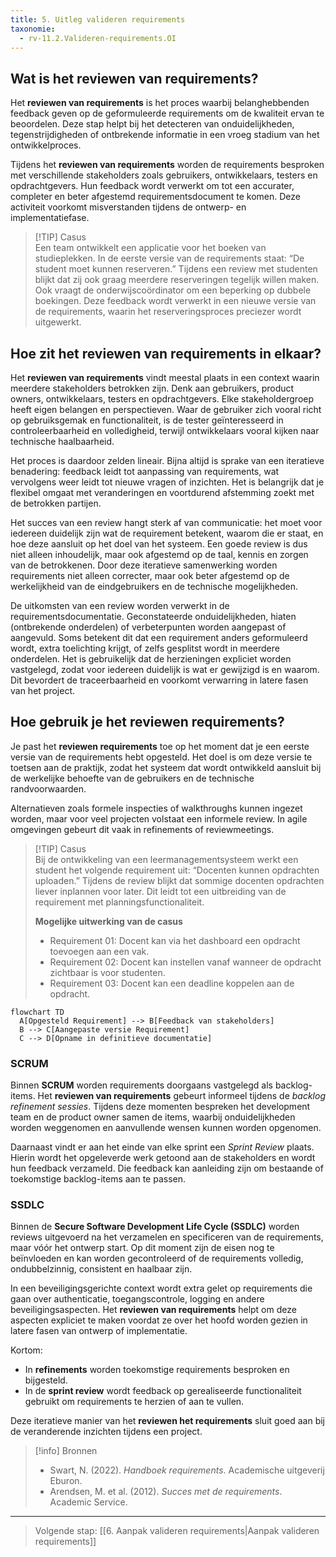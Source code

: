 ```yaml
---
title: 5. Uitleg valideren requirements
taxonomie:
  - rv-11.2.Valideren-requirements.OI
---
```


## Wat is het reviewen van requirements?
Het **reviewen van requirements** is het proces waarbij belanghebbenden feedback geven op de geformuleerde requirements om de kwaliteit ervan te beoordelen. Deze stap helpt bij het detecteren van onduidelijkheden, tegenstrijdigheden of ontbrekende informatie in een vroeg stadium van het ontwikkelproces.

Tijdens het **reviewen van requirements** worden de requirements besproken met verschillende stakeholders zoals gebruikers, ontwikkelaars, testers en opdrachtgevers. Hun feedback wordt verwerkt om tot een accurater, completer en beter afgestemd requirementsdocument te komen. Deze activiteit voorkomt misverstanden tijdens de ontwerp- en implementatiefase.

> [!TIP] Casus  
> Een team ontwikkelt een applicatie voor het boeken van studieplekken. In de eerste versie van de requirements staat: “De student moet kunnen reserveren.” Tijdens een review met studenten blijkt dat zij ook graag meerdere reserveringen tegelijk willen maken. Ook vraagt de onderwijscoördinator om een beperking op dubbele boekingen. Deze feedback wordt verwerkt in een nieuwe versie van de requirements, waarin het reserveringsproces preciezer wordt uitgewerkt.

## Hoe zit het reviewen van requirements in elkaar?
Het **reviewen van requirements** vindt meestal plaats in een context waarin meerdere stakeholders betrokken zijn. Denk aan gebruikers, product owners, ontwikkelaars, testers en opdrachtgevers. Elke stakeholdergroep heeft eigen belangen en perspectieven. Waar de gebruiker zich vooral richt op gebruiksgemak en functionaliteit, is de tester geïnteresseerd in controleerbaarheid en volledigheid, terwijl ontwikkelaars vooral kijken naar technische haalbaarheid.

Het proces is daardoor zelden lineair. Bijna altijd is sprake van een iteratieve benadering: feedback leidt tot aanpassing van requirements, wat vervolgens weer leidt tot nieuwe vragen of inzichten. Het is belangrijk dat je flexibel omgaat met veranderingen en voortdurend afstemming zoekt met de betrokken partijen.

Het succes van een review hangt sterk af van communicatie: het moet voor iedereen duidelijk zijn wat de requirement betekent, waarom die er staat, en hoe deze aansluit op het doel van het systeem. Een goede review is dus niet alleen inhoudelijk, maar ook afgestemd op de taal, kennis en zorgen van de betrokkenen. Door deze iteratieve samenwerking worden requirements niet alleen correcter, maar ook beter afgestemd op de werkelijkheid van de eindgebruikers en de technische mogelijkheden.

De uitkomsten van een review worden verwerkt in de requirementsdocumentatie. Geconstateerde onduidelijkheden, hiaten (ontbrekende onderdelen) of verbeterpunten worden aangepast of aangevuld. Soms betekent dit dat een requirement anders geformuleerd wordt, extra toelichting krijgt, of zelfs gesplitst wordt in meerdere onderdelen. Het is gebruikelijk dat de herzieningen expliciet worden vastgelegd, zodat voor iedereen duidelijk is wat er gewijzigd is en waarom. Dit bevordert de traceerbaarheid en voorkomt verwarring in latere fasen van het project.

## Hoe gebruik je het reviewen requirements?
Je past het **reviewen requirements** toe op het moment dat je een eerste versie van de requirements hebt opgesteld. Het doel is om deze versie te toetsen aan de praktijk, zodat het systeem dat wordt ontwikkeld aansluit bij de werkelijke behoefte van de gebruikers en de technische randvoorwaarden.

Alternatieven zoals formele inspecties of walkthroughs kunnen ingezet worden, maar voor veel projecten volstaat een informele review. In agile omgevingen gebeurt dit vaak in refinements of reviewmeetings.

> [!TIP] Casus  
> Bij de ontwikkeling van een leermanagementsysteem werkt een student het volgende requirement uit: “Docenten kunnen opdrachten uploaden.” Tijdens de review blijkt dat sommige docenten opdrachten liever inplannen voor later. Dit leidt tot een uitbreiding van de requirement met planningsfunctionaliteit.
>
>**Mogelijke uitwerking van de casus**  
>- Requirement 01: Docent kan via het dashboard een opdracht toevoegen aan een vak.  
>- Requirement 02: Docent kan instellen vanaf wanneer de opdracht zichtbaar is voor studenten.  
>- Requirement 03: Docent kan een deadline koppelen aan de opdracht.

```mermaid
flowchart TD
  A[Opgesteld Requirement] --> B[Feedback van stakeholders]
  B --> C[Aangepaste versie Requirement]
  C --> D[Opname in definitieve documentatie]
```

### SCRUM
Binnen **SCRUM** worden requirements doorgaans vastgelegd als backlog-items. Het **reviewen van requirements** gebeurt informeel tijdens de *backlog refinement sessies*. Tijdens deze momenten bespreken het development team en de product owner samen de items, waarbij onduidelijkheden worden weggenomen en aanvullende wensen kunnen worden opgenomen.  

Daarnaast vindt er aan het einde van elke sprint een *Sprint Review* plaats. Hierin wordt het opgeleverde werk getoond aan de stakeholders en wordt hun feedback verzameld. Die feedback kan aanleiding zijn om bestaande of toekomstige backlog-items aan te passen.  

### SSDLC
Binnen de **Secure Software Development Life Cycle (SSDLC)** worden reviews uitgevoerd na het verzamelen en specificeren van de requirements, maar vóór het ontwerp start. Op dit moment zijn de eisen nog te beïnvloeden en kan worden gecontroleerd of de requirements volledig, ondubbelzinnig, consistent en haalbaar zijn.  

In een beveiligingsgerichte context wordt extra gelet op requirements die gaan over authenticatie, toegangscontrole, logging en andere beveiligingsaspecten. Het **reviewen van requirements** helpt om deze aspecten expliciet te maken voordat ze over het hoofd worden gezien in latere fasen van ontwerp of implementatie.

Kortom:  
- In **refinements** worden toekomstige requirements besproken en bijgesteld.  
- In de **sprint review** wordt feedback op gerealiseerde functionaliteit gebruikt om requirements te herzien of aan te vullen.  

Deze iteratieve manier van het **reviewen het requirements** sluit goed aan bij de veranderende inzichten tijdens een project.

> [!info] Bronnen  
> - Swart, N. (2022). *Handboek requirements*. Academische uitgeverij Eburon.  
> - Arendsen, M. et al. (2012). *Succes met de requirements*. Academic Service.

---

> Volgende stap: [[6. Aanpak valideren requirements|Aanpak valideren requirements]]